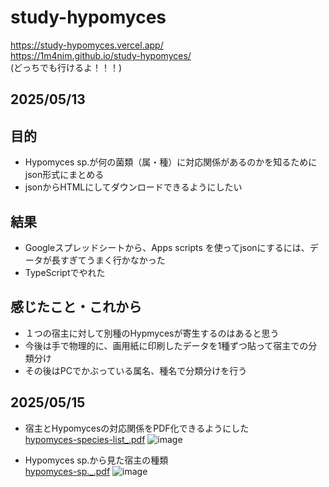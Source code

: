 # study-hypomyces

https://study-hypomyces.vercel.app/ <br/>
https://1m4nim.github.io/study-hypomyces/ <br/>
(どっちでも行けるよ！！！)

## 2025/05/13

## 目的
- Hypomyces sp.が何の菌類（属・種）に対応関係があるのかを知るためにjson形式にまとめる
- jsonからHTMLにしてダウンロードできるようにしたい

## 結果
- Googleスプレッドシートから、Apps scripts を使ってjsonにするには、データが長すぎてうまく行かなかった
- TypeScriptでやれた

## 感じたこと・これから
- １つの宿主に対して別種のHypmycesが寄生するのはあると思う
- 今後は手で物理的に、画用紙に印刷したデータを1種ずつ貼って宿主での分類分け
- その後はPCでかぶっている属名、種名で分類分けを行う


## 2025/05/15
- 宿主とHypomycesの対応関係をPDF化できるようにした<br/>
[hypomyces-species-list_.pdf](https://github.com/user-attachments/files/20224784/hypomyces-species-list_.pdf)
![image](https://github.com/user-attachments/assets/6e7c5d90-2a64-4413-b809-2eed64f5c8bf)


- Hypomyces sp.から見た宿主の種類<br/>
[hypomyces-sp._.pdf](https://github.com/user-attachments/files/20224806/hypomyces-sp._.pdf)
![image](https://github.com/user-attachments/assets/33048b4a-2054-4f69-882e-b14c92b433c2)
